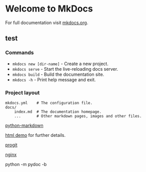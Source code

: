 # Welcome to MkDocs

For full documentation visit [mkdocs.org](https://www.mkdocs.org).

## test

### Commands

* `mkdocs new [dir-name]` - Create a new project.
* `mkdocs serve` - Start the live-reloading docs server.
* `mkdocs build` - Build the documentation site.
* `mkdocs -h` - Print help message and exit.

### Project layout

    mkdocs.yml    # The configuration file.
    docs/
        index.md  # The documentation homepage.
        ...       # Other markdown pages, images and other files.


[python-markdown](https://python-markdown.github.io/)

[html demo](html/test.html) for further details.

[progit](pdf/progit.pdf)

[nginx](pdf/NGINX.pdf)

python -m pydoc -b

